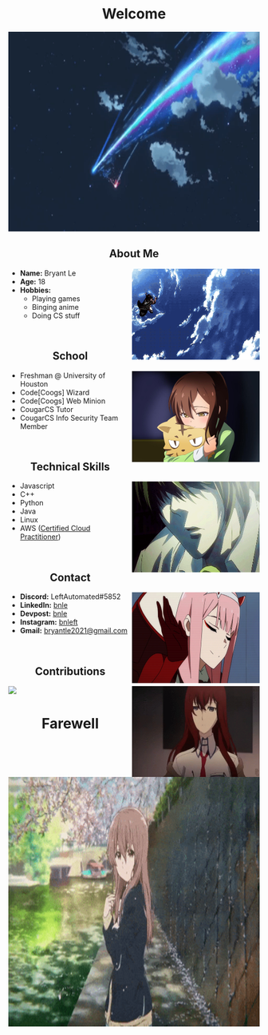 <body>
  <h1 align="center">Welcome</h1>
  <div align="center">
      <img src="/assets/yourname.gif" width="1000" height="400"/>
  </div>
  <h2 align="center">About Me</h2>
  <div>
    <img src="/assets/levi-beast.gif" align="right" width="256" height="182 "/>
    <ul>
      <li><b>Name:</b> Bryant Le</li>
      <li><b>Age:</b> 18</li>
      <li><b>Hobbies:</b>
        <ul>
          <li>Playing games</li>
          <li>Binging anime</li> 
          <li>Doing CS stuff</li>
        </ul>
      </li>
    </ul>
  </div>
  <br>
  <h2 align="center">School</h2>
  <div>
    <img src="/assets/pet.JPG" align="right" width="256" height="182"/>
    <ul>
      <li>Freshman @ University of Houston</li>
      <li>Code[Coogs] Wizard</li>
      <li>Code[Coogs] Web Minion</li>
      <li>CougarCS Tutor</li>
      <li>CougarCS Info Security Team Member</li>
    </ul>
  </div>
  <br>
  <h2 align="center">Technical Skills</h2>
  <div>
    <img src="/assets/deathnote.gif" align="right" width="256" height="182"/>
    <ul>
      <li>Javascript</li>
      <li>C++</li>
      <li>Python</li>
      <li>Java</li>
      <li>Linux</li>
      <li>AWS (<a href="https://www.credly.com/badges/fae3d119-d6a5-42cc-9691-ccc87406958a/public_url">Certified Cloud Practitioner</a>)</li>
    </ul>
  </div>
  <br>
  <h2 align="center">Contact</h2>
  <div>
    <img src="/assets/002.gif" align="right" width="256" height="182"/>
    <ul>
      <li><b>Discord:</b> LeftAutomated#5852</li>
      <li><b>LinkedIn:</b> <a href="https://www.linkedin.com/in/bnle/">bnle</a></li>
      <li><b>Devpost:</b> <a href="https://devpost.com/bnle">bnle</a></li>
      <li><b>Instagram:</b> <a href="https://www.instagram.com/bnleft/">bnleft</a></li>
      <li><b>Gmail:</b> <a href="mailto:bryantle2021@gmail.com">bryantle2021@gmail.com</a></li>
    </ul>
  </div>
  <br>
  <h2 align="center">Contributions</h2> 
  <div> 
    <a href="https://github.com/anuraghazra/github-readme-stats" target="_blank">
      <img  src="https://github-readme-stats.vercel.app/api?username=LeftAutomated&&show_icons=true&theme=radical"/>
    </a>
    <img src="/assets/steins-gate.gif" align="right" width="256" height="182"/>
  </div>
  <h1 align="center">Farewell</h1>
  <div align="center">
      <img src="/assets/shouko.gif" width="1000" height="500"/>
  </div>
<body>
